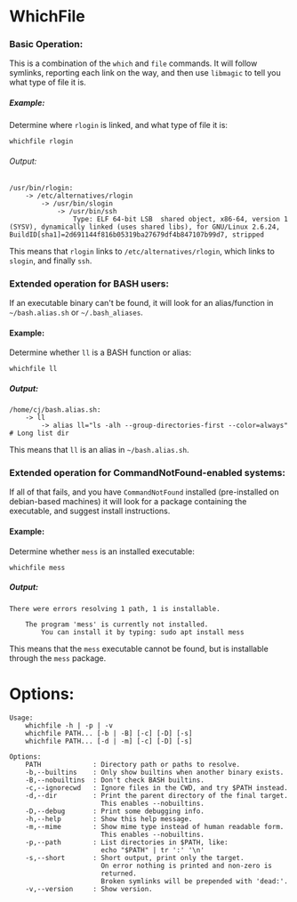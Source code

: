 # WhichFile

### Basic Operation:

This is a combination of the `which` and `file` commands.
It will follow symlinks, reporting each link on the way, and then use
`libmagic` to tell you what type of file it is.

##### Example:

Determine where `rlogin` is linked, and what type of file it is:

```
whichfile rlogin
```

###### Output:
```
/usr/bin/rlogin:
    -> /etc/alternatives/rlogin
        -> /usr/bin/slogin
            -> /usr/bin/ssh
                Type: ELF 64-bit LSB  shared object, x86-64, version 1 (SYSV), dynamically linked (uses shared libs), for GNU/Linux 2.6.24, BuildID[sha1]=2d691144f816b05319ba27679df4b847107b99d7, stripped
```

This means that `rlogin` links to `/etc/alternatives/rlogin`,
which links to `slogin`, and finally `ssh`.

### Extended operation for BASH users:

If an executable binary can't be found, it will look for an alias/function in
`~/bash.alias.sh` or `~/.bash_aliases`.

#### Example:

Determine whether `ll` is a BASH function or alias:

```
whichfile ll
```

##### Output:
```
/home/cj/bash.alias.sh:
    -> ll
        -> alias ll="ls -alh --group-directories-first --color=always" # Long list dir
```

This means that `ll` is an alias in `~/bash.alias.sh`.

### Extended operation for CommandNotFound-enabled systems:

If all of that fails, and you have `CommandNotFound` installed
(pre-installed on debian-based machines) it will look for a package
containing the executable, and suggest install instructions.

#### Example:

Determine whether `mess` is an installed executable:

```
whichfile mess
```

##### Output:

```
There were errors resolving 1 path, 1 is installable.

    The program 'mess' is currently not installed.
        You can install it by typing: sudo apt install mess
```

This means that the `mess` executable cannot be found, but is installable
through the `mess` package.

# Options:

```
Usage:
    whichfile -h | -p | -v
    whichfile PATH... [-b | -B] [-c] [-D] [-s]
    whichfile PATH... [-d | -m] [-c] [-D] [-s]

Options:
    PATH             : Directory path or paths to resolve.
    -b,--builtins    : Only show builtins when another binary exists.
    -B,--nobuiltins  : Don't check BASH builtins.
    -c,--ignorecwd   : Ignore files in the CWD, and try $PATH instead.
    -d,--dir         : Print the parent directory of the final target.
                       This enables --nobuiltins.
    -D,--debug       : Print some debugging info.
    -h,--help        : Show this help message.
    -m,--mime        : Show mime type instead of human readable form.
                       This enables --nobuiltins.
    -p,--path        : List directories in $PATH, like:
                       echo "$PATH" | tr ':' '\n'
    -s,--short       : Short output, print only the target.
                       On error nothing is printed and non-zero is
                       returned.
                       Broken symlinks will be prepended with 'dead:'.
    -v,--version     : Show version.
```
